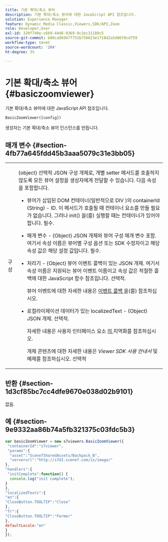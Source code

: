 ```yaml
---
title: 기본 확대/축소 뷰어
description: 기본 확대/축소 뷰어에 대한 JavaScript API 참조입니다.
solution: Experience Manager
feature: Dynamic Media Classic,Viewers,SDK/API,Zoom
role: Developer,User
exl-id: 320f740e-c6b9-44d6-9369-9c2ec31189c5
source-git-commit: b89ca96947f751b750623e1f18d2a5d86f0cd759
workflow-type: tm+mt
source-wordcount: '204'
ht-degree: 3%

---
```


# 기본 확대/축소 뷰어{#basiczoomviewer}

기본 확대/축소 뷰어에 대한 JavaScript API 참조입니다.

`BasicZoomViewer([config])`

생성자는 기본 확대/축소 뷰어 인스턴스를 만듭니다.

## 매개 변수 {#section-4fb77a645fdd45b3aaa5079c31e3bb05}

<table id="table_896DFF34A68A403DB93A6D597461A573"> 
 <tbody> 
  <tr> 
   <td colname="col1"> <p> <span class="codeph"> <span class="varname"> 구성 </span> </span> </p> </td> 
   <td colname="col2"> <p> <span class="codeph"> {object} </span> 선택적 JSON 구성 개체로, 개별 setter 메서드를 호출하지 않도록 모든 뷰어 설정을 생성자에게 전달할 수 있습니다. 다음 속성을 포함합니다. </p> <p> 
     <ul id="ul_789DBD5B72ED4C80B685455B0D59494D"> 
      <li id="li_28FDCB53E4AD4097A51F21B876C18FB1"> <p> 뷰어가 삽입된 DOM 컨테이너(일반적으로 <span class="codeph"> DIV </span>)의 <span class="codeph"> containerId {String} - </span> <span class="codeph"> </span> ID. 이 메서드가 호출될 때 컨테이너 요소를 만들 필요가 없습니다. 그러나 <span class="codeph"> init() </span>을(를) 실행할 때는 컨테이너가 있어야 합니다. 필수. </p> </li> 
      <li id="li_FDE00392DC1544ABBDD75F81EF814EF2"> <p> <span class="codeph"> 매개 변수 </span> - <span class="codeph"> {Object} </span> JSON 개체와 뷰어 구성 매개 변수 포함. 여기서 속성 이름은 뷰어별 구성 옵션 또는 SDK 수정자이고 해당 속성 값은 해당 설정 값입니다. 필수. </p> </li> 
      <li id="li_C534D5091CDA4717BCC48E3EBBF09AB8"> <p> <span class="codeph"> 처리기 </span> - <span class="codeph"> {Object} </span> 뷰어 이벤트 콜백이 있는 JSON 개체. 여기서 속성 이름은 지원되는 뷰어 이벤트 이름이고 속성 값은 적절한 콜백에 대한 JavaScript 함수 참조입니다. 선택적. </p> <p>뷰어 이벤트에 대한 자세한 내용은 <a href="../../../c-html5-s7-aem-asset-viewers/c-html5-20-basic-zoom-viewer-about/c-html5-20-basic-zoom-viewer-event-callbacks.md#concept-8ba57cf86537401999514e1b221ec734" format="dita" scope="local"> 이벤트 콜백 </a>을(를) 참조하십시오. </p> </li> 
      <li id="li_528FE03845F847E08F964E38D6AB6E86"> <p> 로컬라이제이션 데이터가 있는 <span class="codeph"> localizedText </span> - <span class="codeph"> {Object} </span> JSON 개체. 선택적. </p> <p>자세한 내용은 사용자 인터페이스 요소 <a href="../../../c-html5-s7-aem-asset-viewers/c-html5-20-basic-zoom-viewer-about/c-html5-20-basic-zoom-viewer-localization.md#concept-cbfc39344c494eb7b9f6a272cff0cc74" format="dita" scope="local">의 </a> 지역화를 참조하십시오. </p> <p> 개체 콘텐츠에 대한 자세한 내용은 <i>Viewer SDK 사용 안내서</i> 및 예제를 참조하십시오. 선택적 </p> </li> 
     </ul> </p> </td> 
  </tr> 
 </tbody> 
</table>

## 반환 {#section-1d3cf85bc7cc4dfe9670e038d02b9101}

없음.

## 예 {#section-9e9332aa86b74a5fb321375c03fdc5b3}

```javascript {.line-numbers}
var basicZoomViewer = new s7viewers.BasicZoomViewer({ 
 "containerId":"s7viewer", 
 "params":{ 
  "asset":"Scene7SharedAssets/Backpack_B", 
  "serverurl":"http://s7d1.scene7.com/is/image/" 
}, 
"handlers":{ 
 "initComplete":function() { 
  console.log("init complete"); 
} 
}, 
"localizedTexts":{ 
"en":{ 
"CloseButton.TOOLTIP":"Close" 
}, 
"fr":{ 
"CloseButton.TOOLTIP":"Fermer" 
}, 
defaultLocale:"en" 
} 
});
```
